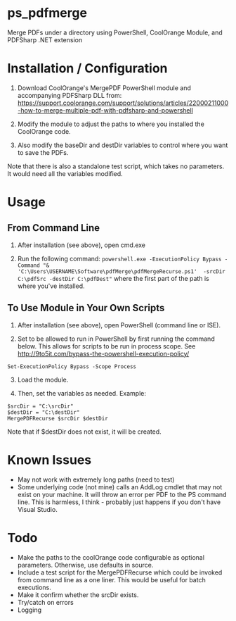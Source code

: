 # ps_pdfmerge
Merge PDFs under a directory using PowerShell, CoolOrange Module, and PDFSharp .NET extension

Installation / Configuration
============================
1. Download CoolOrange's MergePDF PowerShell module and accompanying PDFSharp DLL from:
https://support.coolorange.com/support/solutions/articles/22000211000-how-to-merge-multiple-pdf-with-pdfsharp-and-powershell

2. Modify the module to adjust the paths to where you installed the CoolOrange code.

3. Also modify the baseDir and destDir variables to control where you want to save the PDFs.

Note that there is also a standalone test script, which takes no parameters. It would need all the variables modified.

Usage
=====

From Command Line
-----------------
1. After installation (see above), open cmd.exe

2. Run the following command:
`powershell.exe -ExecutionPolicy Bypass -Command "& 'C:\Users\USERNAME\Software\pdfMerge\pdfMergeRecurse.ps1'  -srcDir C:\pdfSrc -destDir C:\pdfDest"`
where the first part of the path is where you've installed.

To Use Module in Your Own Scripts
---------------------------------
1. After installation (see above), open PowerShell (command line or ISE).

2. Set to be allowed to run in PowerShell by first running the command below. This allows for scripts to be run in process scope.
See http://9to5it.com/bypass-the-powershell-execution-policy/

`Set-ExecutionPolicy Bypass -Scope Process`

3. Load the module.


4. Then, set the variables as needed. Example:

~~~~
$srcDir = "C:\srcDir"
$destDir = "C:\destDir"
MergePDFRecurse $srcDir $destDir
~~~~

Note that if $destDir does not exist, it will be created.

Known Issues
============

* May not work with extremely long paths (need to test)
* Some underlying code (not mine) calls an AddLog cmdlet that may not exist on your machine. It will throw an error per PDF to the PS command line. This is harmless, I think - probably just happens if you don't have Visual Studio.

Todo
====

* Make the paths to the coolOrange code configurable as optional parameters. Otherwise, use defaults in source.
* Include a test script for the MergePDFRecurse which could be invoked from command line as a one liner. 
This would be useful for batch executions.
* Make it confirm whether the srcDir exists.
* Try/catch on errors
* Logging


